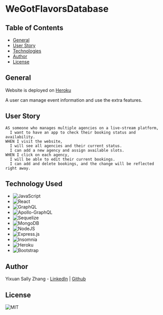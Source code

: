 # WeGotFlavorsDatabase

## Table of Contents
- [General](#general)
- [User Story](#user-story)
- [Technologies](#technology-used)
- [Author](#author)
- [License](#license)

## General
Website is deployed on [Heroku](https://aqueous-dawn-04920.herokuapp.com/)

A user can manage event information and use the extra features.

## User Story
```
AS someone who manages multiple agencies on a live-stream platform, 
  I want to have an app to check their booking status and availability.
WHEN I visit the website, 
  I will see all agencies and their current status.
  I can add a new agency and assign available slots.
WHEN I click on each agency, 
  I will be able to edit their current bookings.
  I can add and delete bookings, and the change will be reflected right away.
```
## Technology Used
- ![JavaScript](https://img.shields.io/badge/javascript-%23323330.svg?style=for-the-badge&logo=javascript&logoColor=%23F7DF1E)
- ![React](https://img.shields.io/badge/react-%2320232a.svg?style=for-the-badge&logo=react&logoColor=%2361DAFB)
- ![GraphQL](https://img.shields.io/badge/-GraphQL-E10098?style=for-the-badge&logo=graphql&logoColor=white)
- ![Apollo-GraphQL](https://img.shields.io/badge/-ApolloGraphQL-311C87?style=for-the-badge&logo=apollo-graphql)
- ![Sequelize](https://img.shields.io/badge/Sequelize-52B0E7?style=for-the-badge&logo=Sequelize&logoColor=white)
- ![MongoDB](https://img.shields.io/badge/MongoDB-4EA94B?style=for-the-badge&logo=mongodb&logoColor=white)
- ![NodeJS](https://img.shields.io/badge/node.js-6DA55F?style=for-the-badge&logo=node.js&logoColor=white)
- ![Express.js](https://img.shields.io/badge/express.js-%23404d59.svg?style=for-the-badge&logo=express&logoColor=%2361DAFB)
- ![Insomnia](https://img.shields.io/badge/Insomnia-black?style=for-the-badge&logo=insomnia&logoColor=5849BE)
- ![Heroku](https://img.shields.io/badge/Heroku-430098?style=for-the-badge&logo=heroku&logoColor=white)
- ![Bootstrap](https://img.shields.io/badge/bootstrap-%23563D7C.svg?style=for-the-badge&logo=bootstrap)

## Author 
Yixuan Sally Zhang - [LinkedIn](https://www.linkedin.com/in/sally-zhang-11b743b5/) | [Github](https://github.com/banbanleelee)

## License 
![MIT](https://badges.genua.fr/github/license/laurenagra/e-commerce)
